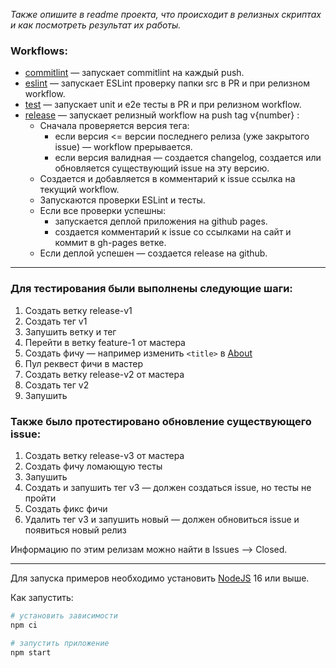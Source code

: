 _Также опишите в readme проекта, что происходит в релизных скриптах и как посмотреть результат их работы._

### **Workflows:**

- [commitlint](.github/workflows/commitlint.yml) — запускает commitlint на каждый push.
- [eslint](.github/workflows/eslint.yml) — запускает ESLint проверку папки src в PR и при релизном workflow.
- [test](.github/workflows/test.yml) — запускает unit и e2e тесты в PR и при релизном workflow.
- [release](.github/workflows/release.yml) — запускает релизный workflow на push tag v{number} :
  - Сначала проверяется версия тега:
    - если версия <= версии последнего релиза (уже закрытого issue) — workflow прерывается.
    - если версия валидная — создается changelog, создается или обновляется существующий issue на эту версию.
  - Создается и добавляется в комментарий к issue ссылка на текущий workflow.
  - Запускаются проверки ESLint и тесты.
  - Если все проверки успешны:
    - запускается деплой приложения на github pages.
    - создается комментарий к issue со ссылками на сайт и коммит в gh-pages ветке.
  - Если деплой успешен — создается release на github.

---

### **Для тестирования были выполнены следующие шаги:**

1. Создать ветку release-v1
2. Создать тег v1
3. Запушить ветку и тег
4. Перейти в ветку feature-1 от мастера
5. Создать фичу — например изменить `<title>` в [About](src/pages/About.tsx)
6. Пул реквест фичи в мастер
7. Создать ветку release-v2 от мастера
8. Создать тег v2
9. Запушить

### **Также было протестировано обновление существующего issue:**

1. Создать ветку release-v3 от мастера
2. Создать фичу ломающую тесты
3. Запушить
4. Создать и запушить тег v3 — должен создаться issue, но тесты не пройти
5. Создать фикс фичи
6. Удалить тег v3 и запушить новый — должен обновиться issue и появиться новый релиз

Информацию по этим релизам можно найти в Issues —> Closed.

---

Для запуска примеров необходимо установить [NodeJS](https://nodejs.org/en/download/) 16 или выше.

Как запустить:

```sh
# установить зависимости
npm ci

# запустить приложение
npm start
```
